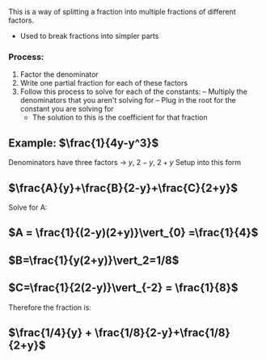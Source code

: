 This is a way of splitting a fraction into multiple fractions of different factors.
- Used to break fractions into simpler parts

### Process:
1. Factor the denominator
2. Write one partial fraction for each of these factors
3. Follow this process to solve for each of the constants:
	– Multiply the denominators that you aren't solving for
	– Plug in the root for the constant you are solving for
	- The solution to this is the coefficient for that fraction

## Example: $\frac{1}{4y-y^3}$
Denominators have three factors → $y$, $2-y$, $2+y$
Setup into this form
## $\frac{A}{y}+\frac{B}{2-y}+\frac{C}{2+y}$
Solve for A:
## $A = \frac{1}{(2-y)(2+y)}\vert_{0} =\frac{1}{4}$
## $B=\frac{1}{y(2+y)}\vert_2=1/8$
## $C=\frac{1}{2(2-y)}\vert_{-2} = \frac{1}{8}$
Therefore the fraction is:
## $\frac{1/4}{y} + \frac{1/8}{2-y}+\frac{1/8}{2+y}$

